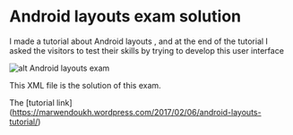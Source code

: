 # Android layouts exam solution
I made a tutorial about Android layouts , and at the end of the tutorial I asked the visitors to test their skills by trying to develop this user interface

![alt Android layouts exam](https://marwendoukh.files.wordpress.com/2017/02/test-your-skills.png?w=300&h=500)

This XML file is the solution of this exam.

The [tutorial link] (https://marwendoukh.wordpress.com/2017/02/06/android-layouts-tutorial/)
